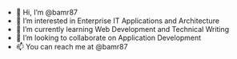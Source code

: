 - 👋 Hi, I’m @bamr87
- 👀 I’m interested in Enterprise IT Applications and Architecture
- 🌱 I’m currently learning Web Development and Technical Writing
- 💞️ I’m looking to collaborate on Application Development
- 📫 You can reach me at @bamr87

<!---
bamr87/bamr87 is a ✨ special ✨ repository because its `README.md` (this file) appears on your GitHub profile.
You can click the Preview link to take a look at your changes.
--->
